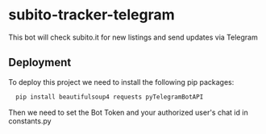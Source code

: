 
# subito-tracker-telegram

This bot will check subito.it for new listings and send updates via Telegram


## Deployment

To deploy this project we need to install the following pip packages:

```bash
  pip install beautifulsoup4 requests pyTelegramBotAPI
```

Then we need to set the Bot Token and your authorized user's chat id in constants.py
